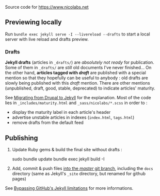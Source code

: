 Source code for https://www.nicolabs.net

## Previewing locally

Run `bundle exec jekyll serve -I --livereload --drafts` to start a local server with live reload and drafts preview.

### Drafts

**Jekyll drafts** (articles in `_drafts/`) are *absolutely not ready* for publication. Some of them in `_drafts/` are *still* old documents I've never finished...
On the other hand, **articles tagged with _draft_** are published with a special mention so that they hopefully can be useful to anybody : old drafts are slowly being published with this *draft* mention.
There are other mentions (unpublished, draft, good, stable, deprecated) to indicate articles' maturity.

See [Migrating from Drupal to Jekyll](_posts/Migrating-from-Drupal-to-Jekyll.md) for the explanation.
Most of the code lies in `_includes/maturity.html` and `_sass/nicolabs/*.scss` in order to :
- display the maturity label in each article's header
- advertise unstable articles in indexes (`index.html`, `tags.html`)
- remove drafts from the default feed

## Publishing

1. Update Ruby gems & build the final site without drafts :

    sudo bundle update
    bundle exec jekyll build -I

2. Add, commit & push files [into the *master* git branch](https://help.github.com/en/github/working-with-github-pages/about-github-pages#publishing-sources-for-github-pages-sites), including the `docs` directory (same as Jekyll's `_site` directory, but renamed for github pages)

See [Bypassing GitHub's Jekyll limitations](_posts/2020-04-13-Bypassing-GitHub-Jekyll-limitations.md) for more informations.
